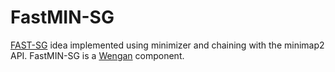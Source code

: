 # FastMIN-SG
[FAST-SG](https://github.com/adigenova/fast-sg) idea implemented using minimizer and chaining with the minimap2 API.
FastMIN-SG is a [Wengan](https://github.com/adigenova/wengan) component.
